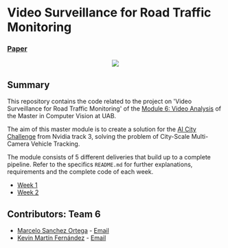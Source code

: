 # Video Surveillance for Road Traffic Monitoring

### [Paper](https://arxiv.org/abs/2105.04908)

<div style="text-align:center"><img src="data/reid_gif.gif" /></div>

## Summary
This repository contains the code related to the project on 'Video Surveillance for Road Traffic Monitoring' of the [Module 6: Video Analysis](https://pagines.uab.cat/mcv/content/m6-video-analysis) of the Master in Computer Vision at UAB. 

The aim of this master module is to create a solution for the [AI City Challenge](https://www.aicitychallenge.org/) from Nvidia track 3, solving the problem of City-Scale Multi-Camera Vehicle Tracking.


The module consists of 5 different deliveries that build up to a complete pipeline. Refer to the specifics `README.md` for further explanations, requirements and the complete code of each week.

* [Week 1](Week1/README.md)
* [Week 2](Week2/README.md)



## Contributors: Team 6
- [Marcelo Sanchez Ortega](https://github.com/Marcelo5444) - [Email](marcelosanchezortega@gmail.com)
- [Kevin Martín Fernández](https://github.com/kevinmf94) - [Email](kevinmf94@gmail.com)
